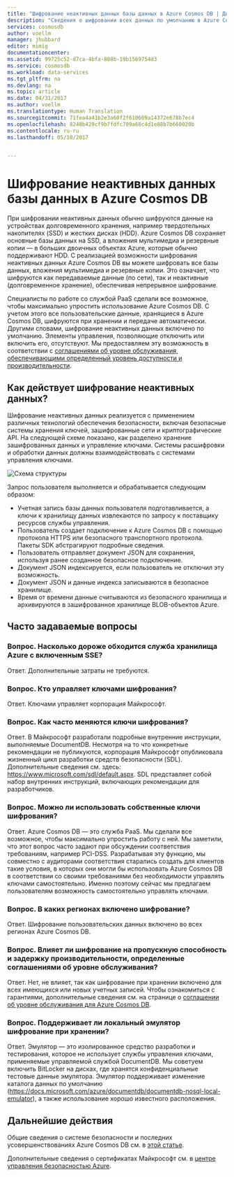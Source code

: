 ```yaml
---
title: "Шифрование неактивных данных базы данных в Azure Cosmos DB | Документация Майкрософт"
description: "Сведения о шифровании всех данных по умолчанию в Azure Cosmos DB."
services: cosmosdb
author: voellm
manager: jhubbard
editor: mimig
documentationcenter: 
ms.assetid: 99725c52-d7ca-4bfa-888b-19b1569754d3
ms.service: cosmosdb
ms.workload: data-services
ms.tgt_pltfrm: na
ms.devlang: na
ms.topic: article
ms.date: 04/31/2017
ms.author: voellm
ms.translationtype: Human Translation
ms.sourcegitcommit: 71fea4a41b2e3a60f2f610609a14372e678b7ec4
ms.openlocfilehash: 8248b429cf9b7fdfc709a68c4d1e88b7b660020b
ms.contentlocale: ru-ru
ms.lasthandoff: 05/10/2017


---
```


# <a name="azure-cosmos-db-database-encryption-at-rest"></a>Шифрование неактивных данных базы данных в Azure Cosmos DB

При шифровании неактивных данных обычно шифруются данные на устройствах долговременного хранения, например твердотельных накопителях (SSD) и жестких дисках (HDD).  Azure Cosmos DB сохраняет основные базы данных на SSD, а вложения мультимедиа и резервные копии — в больших двоичных объектах Azure, которые обычно поддерживают HDD.  С реализацией возможности шифрования неактивных данных Azure Cosmos DB вы можете шифровать все базы данных, вложения мультимедиа и резервные копии.  Это означает, что шифруются как передаваемые данные (по сети), так и неактивные (долговременное хранение), обеспечивая непрерывное шифрование.

Специалисты по работе со службой PaaS сделали все возможное, чтобы максимально упростить использование Azure Cosmos DB.  С учетом этого все пользовательские данные, хранящиеся в Azure Cosmos DB, шифруются при хранении и передаче автоматически.  Другими словами, шифрование неактивных данных включено по умолчанию.  Элементы управления, позволяющие отключить или включить его, отсутствуют. Мы предоставляем эту возможность в соответствии с [соглашениями об уровне обслуживания, обеспечивающими определенный уровень доступности и производительности](https://azure.microsoft.com/support/legal/sla/documentdb/v1_1/).

## <a name="how-does-encryption-at-rest-work"></a>Как действует шифрование неактивных данных?

Шифрование неактивных данных реализуется с применением различных технологий обеспечения безопасности, включая безопасные системы хранения ключей, зашифрованные сети и криптографические API.  На следующей схеме показано, как разделено хранение зашифрованных данных и управление ключами.  Системы расшифровки и обработки данных должны взаимодействовать с системами управления ключами.

![Схема структуры](./media/documentdb-nosql-database-encryption-at-rest/design-diagram.png)

Запрос пользователя выполняется и обрабатывается следующим образом:
- Учетная запись базы данных пользователя подготавливается, а ключи к хранилищу данных извлекаются по запросу к поставщику ресурсов службы управления.
- Пользователь создает подключение к Azure Cosmos DB с помощью протокола HTTPS или безопасного транспортного протокола. Пакеты SDK абстрагируют подробные сведения.
- Пользователь отправляет документ JSON для сохранения, используя ранее созданное безопасное подключение.
- Документ JSON индексируется, если пользователь не отключил эту возможность.
- Документ JSON и данные индекса записываются в безопасное хранилище.
- Время от времени данные считываются из безопасного хранилища и архивируются в зашифрованное хранилище BLOB-объектов Azure.

## <a name="frequently-asked-questions"></a>Часто задаваемые вопросы

### <a name="q-how-much-more-does-azure-storage-cost-if-sse-is-enabled"></a>Вопрос. Насколько дороже обходится служба хранилища Azure с включенным SSE?
Ответ. Дополнительные затраты не требуются.

### <a name="q-who-manages-the-encryption-keys"></a>Вопрос. Кто управляет ключами шифрования?
Ответ. Ключами управляет корпорация Майкрософт.

### <a name="q-how-often-are-encryption-keys-rotated"></a>Вопрос. Как часто меняются ключи шифрования?
Ответ. В Майкрософт разработали подробные внутренние инструкции, выполняемые DocumentDB.  Несмотря на то что конкретные рекомендации не публикуются, корпорация Майкрософт опубликовала жизненный цикл разработки средств безопасности (SDL). Дополнительные сведения см. здесь: https://www.microsoft.com/sdl/default.aspx. SDL представляет собой набор внутренних инструкций, включающих рекомендации для разработчиков.

### <a name="q-can-i-use-my-own-encryption-keys"></a>Вопрос. Можно ли использовать собственные ключи шифрования?
Ответ. Azure Cosmos DB — это служба PaaS. Мы сделали все возможное, чтобы максимально упростить работу с ней.  Мы заметили, что этот вопрос часто задают при обсуждении соответствия требованиям, например PCI-DSS.  Разрабатывая эту функцию, мы совместно с аудиторами соответствия старались создать для клиентов такие условия, в которых они могли бы использовать Azure Cosmos DB в соответствии со своими требованиями без необходимости управлять ключами самостоятельно.
Именно поэтому сейчас мы предлагаем пользователям возможность самостоятельно управлять ключами.


### <a name="q-what-regions-have-encryption-turned-on"></a>Вопрос. В каких регионах включено шифрование?
Ответ. Шифрование пользовательских данных включено во всех регионах Azure Cosmos DB.

### <a name="q-does-encryption-affect-the-performance-latency-and-throughput-slas"></a>Вопрос. Влияет ли шифрование на пропускную способность и задержку производительности, определенные соглашениями об уровне обслуживания?
Ответ. Нет, не влияет, так как шифрование при хранении включено для всех имеющихся или новых учетных записей.  Чтобы ознакомиться с гарантиями, дополнительные сведения см. на странице о [соглашении об уровне обслуживания для Azure Cosmos DB](https://azure.microsoft.com/support/legal/sla/documentdb).

### <a name="q-does-the-local-emulator-support-encryption-at-rest"></a>Вопрос. Поддерживает ли локальный эмулятор шифрование при хранении?
Ответ. Эмулятор — это изолированное средство разработки и тестирования, которое не использует службы управления ключами, применяемые управляемой службой DocumentDB. Мы советуем включить BitLocker на дисках, где хранятся конфиденциальные тестовые данные эмулятора. Эмулятор поддерживает изменение каталога данных по умолчанию (https://docs.microsoft.com/azure/documentdb/documentdb-nosql-local-emulator), а также использование хорошо известного расположения.

## <a name="next-steps"></a>Дальнейшие действия

Общие сведения о системе безопасности и последних усовершенствованиях Azure Cosmos DB см. в [этой статье](documentdb-nosql-database-security.md).

Дополнительные сведения о сертификатах Майкрософт см. в [центре управления безопасностью Azure](https://azure.microsoft.com/en-us/support/trust-center/).

